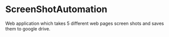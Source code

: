 # ScreenShotAutomation
Web application which takes 5 different web pages screen shots and saves them to google drive.

